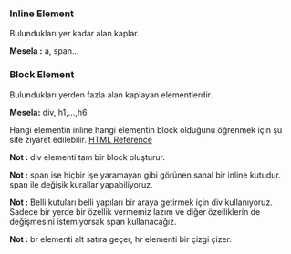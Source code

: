 ### Inline Element

Bulundukları yer kadar alan kaplar.

**Mesela :** a, span...

### Block Element

Bulundukları yerden fazla alan kaplayan elementlerdir.

**Mesela:** div, h1,...,h6

Hangi elementin inline hangi elementin block olduğunu öğrenmek için şu site ziyaret edilebilir.
[HTML Reference](https://htmlreference.io/)

**Not :** div elementi tam bir block oluşturur.

**Not :** span ise hiçbir işe yaramayan gibi görünen sanal bir inline kutudur. span ile değişik kurallar yapabiliyoruz.

**Not :** Belli kutuları belli yapıları bir araya getirmek için div kullanıyoruz. Sadece bir yerde bir özellik vermemiz lazım ve diğer özelliklerin de değişmesini istemiyorsak span kullanacağız.

**Not :** br elementi alt satıra geçer, hr elementi bir çizgi çizer.
